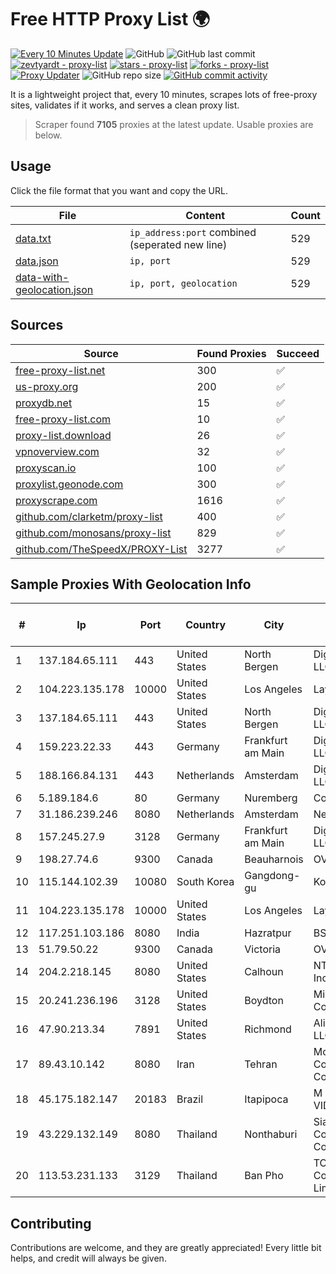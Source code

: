 
# Free HTTP Proxy List 🌍

[![Every 10 Minutes Update](https://github.com/mertguvencli/http-proxy-list/actions/workflows/main.yml/badge.svg?branch=main)](https://github.com/mertguvencli/http-proxy-list/actions/workflows/main.yml)
![GitHub](https://img.shields.io/github/license/mertguvencli/http-proxy-list)
![GitHub last commit](https://img.shields.io/github/last-commit/mertguvencli/http-proxy-list)
[![zevtyardt - proxy-list](https://img.shields.io/static/v1?label=zevtyardt&message=proxy-list&color=blue&logo=github)](https://github.com/zevtyardt/proxy-list "Go to GitHub repo")
[![stars - proxy-list](https://img.shields.io/github/stars/zevtyardt/proxy-list?style=social)](https://github.com/zevtyardt/proxy-list)
[![forks - proxy-list](https://img.shields.io/github/forks/zevtyardt/proxy-list?style=social)](https://github.com/zevtyardt/proxy-list)
[![Proxy Updater](https://github.com/zevtyardt/proxy-list/workflows/Proxy%20Updater/badge.svg)](https://github.com/zevtyardt/proxy-list/actions?query=workflow:"Proxy+Updater")
![GitHub repo size](https://img.shields.io/github/repo-size/zevtyardt/proxy-list)
[![GitHub commit activity](https://img.shields.io/github/commit-activity/m/zevtyardt/proxy-list?logo=commits)](https://github.com/zevtyardt/proxy-list/commits/main)

It is a lightweight project that, every 10 minutes, scrapes lots of free-proxy sites, validates if it works, and serves a clean proxy list.

> Scraper found **7105** proxies at the latest update. Usable proxies are below.

## Usage

Click the file format that you want and copy the URL.

|File|Content|Count|
|----|-------|-----|
|[data.txt](https://raw.githubusercontent.com/mertguvencli/http-proxy-list/main/proxy-list/data.txt)|`ip_address:port` combined (seperated new line)|529|
|[data.json](https://raw.githubusercontent.com/mertguvencli/http-proxy-list/main/proxy-list/data.json)|`ip, port`|529|
|[data-with-geolocation.json](https://raw.githubusercontent.com/mertguvencli/http-proxy-list/main/proxy-list/data-with-geolocation.json)|`ip, port, geolocation`|529|

## Sources

|Source|Found Proxies|Succeed|
|------|-------------|-------|
|[free-proxy-list.net](https://free-proxy-list.net)|300|✅|
|[us-proxy.org](https://www.us-proxy.org)|200|✅|
|[proxydb.net](http://proxydb.net)|15|✅|
|[free-proxy-list.com](https://free-proxy-list.com/?page=&port=&type%5B%5D=http&type%5B%5D=https&up_time=0&search=Search)|10|✅|
|[proxy-list.download](https://www.proxy-list.download/HTTP)|26|✅|
|[vpnoverview.com](https://vpnoverview.com/privacy/anonymous-browsing/free-proxy-servers)|32|✅|
|[proxyscan.io](https://www.proxyscan.io)|100|✅|
|[proxylist.geonode.com](https://proxylist.geonode.com/api/proxy-list?limit=300&page=1&sort_by=lastChecked&sort_type=desc&protocols=http,https)|300|✅|
|[proxyscrape.com](https://api.proxyscrape.com/v2/?request=displayproxies&protocol=http&timeout=10000&country=all&ssl=all&anonymity=all)|1616|✅|
|[github.com/clarketm/proxy-list](https://raw.githubusercontent.com/clarketm/proxy-list/master/proxy-list-raw.txt)|400|✅|
|[github.com/monosans/proxy-list](https://raw.githubusercontent.com/monosans/proxy-list/main/proxies/http.txt)|829|✅|
|[github.com/TheSpeedX/PROXY-List](https://raw.githubusercontent.com/TheSpeedX/PROXY-List/master/http.txt)|3277|✅|


## Sample Proxies With Geolocation Info

|#|Ip|Port|Country|City|Internet Service Provider|
|-|--|----|-------|----|-------------------------|
|1|137.184.65.111|443|United States|North Bergen|DigitalOcean, LLC|
|2|104.223.135.178|10000|United States|Los Angeles|LayerHost|
|3|137.184.65.111|443|United States|North Bergen|DigitalOcean, LLC|
|4|159.223.22.33|443|Germany|Frankfurt am Main|DigitalOcean, LLC|
|5|188.166.84.131|443|Netherlands|Amsterdam|DigitalOcean, LLC|
|6|5.189.184.6|80|Germany|Nuremberg|Contabo GmbH|
|7|31.186.239.246|8080|Netherlands|Amsterdam|NetSkope Inc|
|8|157.245.27.9|3128|Germany|Frankfurt am Main|DigitalOcean, LLC|
|9|198.27.74.6|9300|Canada|Beauharnois|OVH SAS|
|10|115.144.102.39|10080|South Korea|Gangdong-gu|Korea Telecom|
|11|104.223.135.178|10000|United States|Los Angeles|LayerHost|
|12|117.251.103.186|8080|India|Hazratpur|BSNL Internet|
|13|51.79.50.22|9300|Canada|Victoria|OVH SAS|
|14|204.2.218.145|8080|United States|Calhoun|NTT America, Inc.|
|15|20.241.236.196|3128|United States|Boydton|Microsoft Corporation|
|16|47.90.213.34|7891|United States|Richmond|Alibaba.com LLC|
|17|89.43.10.142|8080|Iran|Tehran|Mobin Net Communication Company|
|18|45.175.182.147|20183|Brazil|Itapipoca|M A DE M VIDAL|
|19|43.229.132.149|8080|Thailand|Nonthaburi|Siamdata Communication Co., ltd.|
|20|113.53.231.133|3129|Thailand|Ban Pho|TOT Public Company Limited|



## Contributing

Contributions are welcome, and they are greatly appreciated! Every
little bit helps, and credit will always be given.

